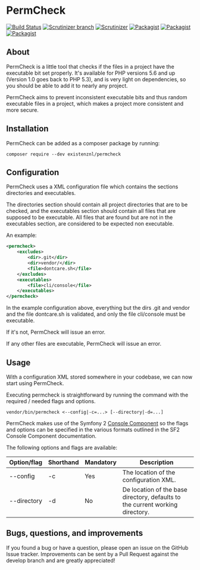 # PermCheck

[![Build Status](https://img.shields.io/github/workflow/status/eXistenZNL/PermCheck/Tests?style=flat-square)](https://github.com/eXistenZNL/PermCheck/actions) [![Scrutinizer branch](https://img.shields.io/scrutinizer/coverage/g/eXistenZNL/PermCheck/master.svg?style=flat-square)](https://scrutinizer-ci.com/g/eXistenZNL/PermCheck/) [![Scrutinizer](https://img.shields.io/scrutinizer/g/eXistenZNL/PermCheck.svg?style=flat-square)](https://scrutinizer-ci.com/g/eXistenZNL/PermCheck/) [![Packagist](https://img.shields.io/packagist/v/existenznl/permcheck.svg?style=flat-square)](https://packagist.org/packages/existenznl/permcheck)  [![Packagist](https://img.shields.io/packagist/dm/existenznl/permcheck.svg?style=flat-square)](https://packagist.org/packages/existenznl/permcheck/stats) [![Packagist](https://img.shields.io/packagist/l/existenznl/permcheck.svg?style=flat-square)](https://github.com/eXistenZNL/PermCheck/blob/master/LICENSE)

## About

PermCheck is a little tool that checks if the files in a project have the executable bit set properly.
It's available for PHP versions 5.6 and up (Version 1.0 goes back to PHP 5.3), and is very light on dependencies, so you should be able to add it to nearly any project.

PermCheck aims to prevent inconsistent executable bits and thus random executable files in a project, which makes a project more consistent and more secure.

## Installation

PermCheck can be added as a composer package by running:

    composer require --dev existenznl/permcheck

## Configuration

PermCheck uses a XML configuration file which contains the sections directories and executables.

The directories section should contain all project directories that are to be checked, and the executables section should contain all files that are supposed to be executable. All files that are found but are not in the executables section, are considered to be expected non executable.

An example:

```xml
<permcheck>
    <excludes>
        <dir>.git</dir>
        <dir>vendor/</dir>
        <file>dontcare.sh</file>
    </excludes>
    <executables>
        <file>cli/console</file>
    </executables>
</permcheck>
```

In the example configuration above, everything but the dirs .git and vendor and the file dontcare.sh is validated, and only the file cli/console must be executable.

If it's not, PermCheck will issue an error.

If any other files are executable, PermCheck will issue an error.

## Usage

With a configuration XML stored somewhere in your codebase, we can now start using PermCheck.

Executing permcheck is straightforward by running the command with the required / needed flags and options.

`vendor/bin/permcheck <--config|-c=...> [--directory|-d=...]`

PermCheck makes use of the Symfony 2 [Console Component](http://symfony.com/doc/current/components/console/introduction.html) so the flags and options can be specified in the various formats outlined in the SF2 Console Component documentation.

The following options and flags are available:

| Option/flag  | Shorthand | Mandatory | Description                                                                   |
| ------------ |-----------| --------- | ----------------------------------------------------------------------------- |
| --config     | -c        | Yes       | The location of the configuration XML.                                        |
| --directory  | -d        | No        | De location of the base directory, defaults to the current working directory. |

## Bugs, questions, and improvements

If you found a bug or have a question, please open an issue on the GitHub Issue tracker.
Improvements can be sent by a Pull Request against the develop branch and are greatly appreciated!

